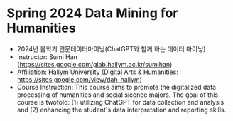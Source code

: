 # Spring 2024 Data Mining for Humanities 
- 2024년 봄학기 인문데이터마이닝(ChatGPT와 함께 하는 데이터 마이닝)
- Instructor: Sumi Han (https://sites.google.com/glab.hallym.ac.kr/sumihan)
- Affiliation: Hallym University (Digital Arts & Humanities: https://sites.google.com/view/dah-hallym)
- Course Instruction: This course aims to promote the digitalized data processing of humanities and social sicence majors. The goal of this course is twofold: (1) utilizing ChatGPT for data collection and analysis and (2) enhancing the student's data interpretation and reporting skills.  
